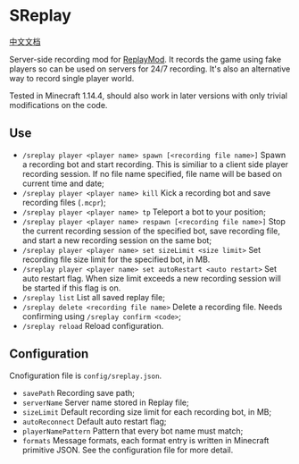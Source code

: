 # SReplay

[中文文档](README_zh.md)

Server-side recording mod for [ReplayMod](https://github.com/ReplayMod/ReplayMod). It records the game using fake players so can be used on servers for 24/7 recording. It's also an alternative way to record single player world.

Tested in Minecraft 1.14.4, should also work in later versions with only trivial modifications on the code.

## Use
* `/sreplay player <player name> spawn [<recording file name>]` Spawn a recording bot and start recording. This is similiar to a client side player recording session. If no file name specified, file name will be based on current time and date;
* `/sreplay player <player name> kill` Kick a recording bot and save recording files (`.mcpr`);
* `/sreplay player <player name> tp` Teleport a bot to your position;
* `/sreplay player <player name> respawn [<recording file name>]` Stop the current recording session of the specified bot, save recording file, and start a new recording session on the same bot;
* `/sreplay player <player name> set sizeLimit <size limit>` Set recording file size limit for the specified bot, in MB. 
* `/sreplay player <player name> set autoRestart <auto restart>` Set auto restart flag. When size limit exceeds a new recording session will be started if this flag is on.
* `/sreplay list` List all saved replay file;
* `/sreplay delete <recording file name>` Delete a recording file. Needs confirming using `/sreplay confirm <code>`;
* `/sreplay reload` Reload configuration.

## Configuration
Cnofiguration file is `config/sreplay.json`.

* `savePath` Recording save path;
* `serverName` Server name stored in Replay file;
* `sizeLimit` Default recording size limit for each recording bot, in MB;
* `autoReconnect` Default auto restart flag;
* `playerNamePattern` Pattern that every bot name must match;
* `formats` Message formats, each format entry is written in Minecraft primitive JSON. See the configuration file for more detail.